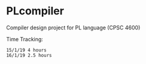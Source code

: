 # PLcompiler
Compiler design project for PL language (CPSC 4600)

Time Tracking:
```
15/1/19 4 hours
16/1/19 2.5 hours
```
